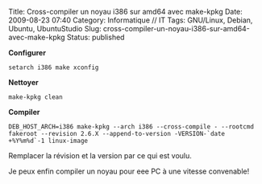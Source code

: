Title: Cross-compiler un noyau i386 sur amd64 avec make-kpkg
Date: 2009-08-23 07:40
Category: Informatique // IT
Tags: GNU/Linux, Debian, Ubuntu, UbuntuStudio
Slug: cross-compiler-un-noyau-i386-sur-amd64-avec-make-kpkg
Status: published

**Configurer**

`setarch i386 make xconfig`

**Nettoyer**

`make-kpkg clean`

**Compiler**

`` DEB_HOST_ARCH=i386 make-kpkg --arch i386 --cross-compile - --rootcmd fakeroot --revision 2.6.X --append-to-version -VERSION-`date +%Y%m%d`-1 linux-image ``

Remplacer la révision et la version par ce qui est voulu.

Je peux enfin compiler un noyau pour eee PC à une vitesse convenable!
